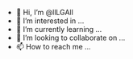 - 👋 Hi, I’m @llLGAll
- 👀 I’m interested in ...
- 🌱 I’m currently learning ...
- 💞️ I’m looking to collaborate on ...
- 📫 How to reach me ...

<!---
llLGAll/llLGAll is a ✨ special ✨ repository because its `README.md` (this file) appears on your GitHub profile.
You can click the Preview link to take a look at your changes.
--->
